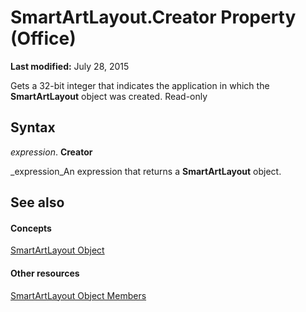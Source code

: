 
# SmartArtLayout.Creator Property (Office)

 **Last modified:** July 28, 2015

Gets a 32-bit integer that indicates the application in which the  **SmartArtLayout** object was created. Read-only

## Syntax

 _expression_. **Creator**

 _expression_An expression that returns a  **SmartArtLayout** object.


## See also


#### Concepts


 [SmartArtLayout Object](f8d9db83-86f7-4830-096d-5d15368ab6b1.md)
#### Other resources


 [SmartArtLayout Object Members](addb351f-b586-c4a1-e3d2-ad170e0ed750.md)
